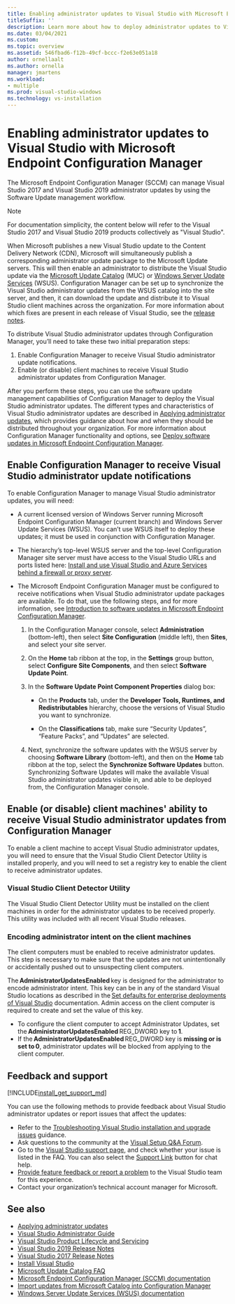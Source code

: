 ```yaml
---
title: Enabling administrator updates to Visual Studio with Microsoft Endpoint Configuration Manager
titleSuffix: ''
description: Learn more about how to deploy administrator updates to Visual Studio.
ms.date: 03/04/2021
ms.custom: 
ms.topic: overview
ms.assetid: 546fbad6-f12b-49cf-bccc-f2e63e051a18
author: ornellaalt
ms.author: ornella
manager: jmartens
ms.workload:
- multiple
ms.prod: visual-studio-windows
ms.technology: vs-installation
---
```

# Enabling administrator updates to Visual Studio with Microsoft Endpoint Configuration Manager

The Microsoft Endpoint Configuration Manager (SCCM) can manage Visual Studio 2017 and Visual Studio 2019 administrator updates by using the Software Update management workflow.

> [!NOTE]
> For documentation simplicity, the content below will refer to the Visual Studio 2017 and Visual Studio 2019 products collectively as "Visual Studio".

When Microsoft publishes a new Visual Studio update to the Content Delivery Network (CDN), Microsoft will simultaneously publish a corresponding administrator update package to the Microsoft Update servers. This will then enable an administrator to distribute the Visual Studio update via the [Microsoft Update Catalog](https://www.catalog.update.microsoft.com/Home.aspx) (MUC) or [Windows Server Update Services](https://docs.microsoft.com/windows-server/administration/windows-server-update-services/get-started/windows-server-update-services-wsus) (WSUS). Configuration Manager can be set up to synchronize the Visual Studio administrator updates from the WSUS catalog into the site server, and then, it can download the update and distribute it to Visual Studio client machines across the organization. For more information about which fixes are present in each release of Visual Studio, see the [release notes](https://docs.microsoft.com/visualstudio/releases/2019/release-notes). 

To distribute Visual Studio administrator updates through Configuration Manager, you’ll need to take these two initial preparation steps: 
1. Enable Configuration Manager to receive Visual Studio administrator update notifications. 
2. Enable (or disable) client machines to receive Visual Studio administrator updates from Configuration Manager.

After you perform these steps, you can use the software update management capabilities of Configuration Manager to deploy the Visual Studio administrator updates. The different types and characteristics of Visual Studio administrator updates are described in [Applying administrator updates](../install/applying-administrator-updates.md), which provides guidance about how and when they should be distributed throughout your organization. For more information about Configuration Manager functionality and options, see [Deploy software updates in Microsoft Endpoint Configuration Manager](https://docs.microsoft.com/mem/configmgr/sum/deploy-use/deploy-software-updates). 

## Enable Configuration Manager to receive Visual Studio administrator update notifications 

To enable Configuration Manager to manage Visual Studio administrator updates, you will need: 

* A current licensed version of Windows Server running Microsoft Endpoint Configuration Manager (current branch) and Windows Server Update Services (WSUS). You can’t use WSUS itself to deploy these updates; it must be used in conjunction with Configuration Manager. 

* The hierarchy’s top-level WSUS server and the top-level Configuration Manager site server must have access to the Visual Studio URLs and ports listed here: [Install and use Visual Studio and Azure Services behind a firewall or proxy server](../install/install-and-use-visual-studio-behind-a-firewall-or-proxy-server.md).  

* The Microsoft Endpoint Configuration Manager must be configured to receive notifications when Visual Studio administrator update packages are available.  To do that, use the following steps, and for more information, see [Introduction to software updates in Microsoft Endpoint Configuration Manager](https://docs.microsoft.com/mem/configmgr/sum/understand/software-updates-introduction).

  1. In the Configuration Manager console, select **Administration** (bottom-left), then select **Site Configuration** (middle left), then **Sites**, and select your site server. 

  2. On the **Home** tab ribbon at the top, in the **Settings** group button, select **Configure Site Components**, and then select **Software Update Point**. 

  3. In the **Software Update Point Component Properties** dialog box: 

        * On the **Products** tab, under the **Developer Tools, Runtimes, and Redistributables** hierarchy, choose the versions of Visual Studio you want to synchronize.   

        * On the **Classifications** tab, make sure “Security Updates”, “Feature Packs”, and “Updates” are selected.   

  4. Next, synchronize the software updates with the WSUS server by choosing **Software Library** (bottom-left), and then on the **Home** tab ribbon at the top, select the **Synchronize Software Updates** button. Synchronizing Software Updates will make the available Visual Studio administrator updates visible in, and able to be deployed from, the Configuration Manager console.   

## Enable (or disable) client machines' ability to receive Visual Studio administrator updates from Configuration Manager

To enable a client machine to accept Visual Studio administrator updates, you will need to ensure that the Visual Studio Client Detector Utility is installed properly, and you will need to set a registry key to enable the client to receive administrator updates.  

### Visual Studio Client Detector Utility 

The Visual Studio Client Detector Utility must be installed on the client machines in order for the administrator updates to be received properly. This utility was included with all recent Visual Studio releases.  

### Encoding administrator intent on the client machines 

The client computers must be enabled to receive administrator updates. This step is necessary to make sure that the updates are not unintentionally or accidentally pushed out to unsuspecting client computers. 

The **AdministratorUpdatesEnabled** key is designed for the administrator to encode administrator intent. This key can be in any of the standard Visual Studio locations as described in the [Set defaults for enterprise deployments of Visual Studio](https://docs.microsoft.com/visualstudio/install/set-defaults-for-enterprise-deployments) documentation. Admin access on the client computer is required to create and set the value of this key. 

* To configure the client computer to accept Administrator Updates, set the **AdministratorUpdatesEnabled** REG_DWORD key to **1**. 
* If the **AdministratorUpdatesEnabled** REG_DWORD key is **missing or is set to 0**, administrator updates will be blocked from applying to the client computer. 

## Feedback and support
[!INCLUDE[install_get_support_md](includes/install_get_support_md.md)]

You can use the following methods to provide feedback about Visual Studio administrator updates or report issues that affect the updates:
* Refer to the [Troubleshooting Visual Studio installation and upgrade issues](../install/troubleshooting-installation-issues.md) guidance.
* Ask questions to the community at the [Visual Setup Q&A Forum](https://docs.microsoft.com/answers/topics/vs-setup.html).
* Go to the [Visual Studio support page](https://visualstudio.microsoft.com/vs/support/), and check whether your issue is listed in the FAQ.  You can also select the [Support Link](https://visualstudio.microsoft.com/vs/support/#talktous) button for chat help.
* [Provide feature feedback or report a problem](https://aka.ms/vs/wsus/feedback) to the Visual Studio team for this experience.
* Contact your organization’s technical account manager for Microsoft.

## See also
* [Applying administrator updates](../install/applying-administrator-updates.md)
* [Visual Studio Administrator Guide](../install/visual-studio-administrator-guide.md)
* [Visual Studio Product Lifecycle and Servicing](https://docs.microsoft.com/visualstudio/productinfo/vs-servicing-vs)
* [Visual Studio 2019 Release Notes](https://docs.microsoft.com/visualstudio/releases/2019/release-notes)
* [Visual Studio 2017 Release Notes](https://docs.microsoft.com/visualstudio/releasenotes/vs2017-relnotes)
* [Install Visual Studio](../install/install-visual-studio.md)
* [Microsoft Update Catalog FAQ](https://www.catalog.update.microsoft.com/faq.aspx)
* [Microsoft Endpoint Configuration Manager (SCCM) documentation](https://docs.microsoft.com/mem/configmgr)
* [Import updates from Microsoft Catalog into Configuration Manager](https://docs.microsoft.com/mem/configmgr/sum/get-started/synchronize-software-updates#import-updates-from-the-microsoft-update-catalog)
* [Windows Server Update Services (WSUS) documentation](https://docs.microsoft.com/windows-server/administration/windows-server-update-services/get-started-windows-server-update-services-wsus)
